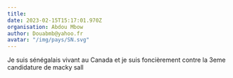 ```yaml
---
title: 
date: 2023-02-15T15:17:01.970Z
organisation: Abdou Mbow 
author: Douabmb@yahoo.fr
avatar: "/img/pays/SN.svg"
---
```


Je suis sénégalais vivant au Canada et je suis foncièrement contre la 3eme candidature de macky sall 